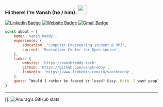 ### Hi there! I'm Vansh (he / him). <img src="https://github.com/chrisngyn/chrisngyn/blob/master/Hi.gif" width="30px">

[![Linkedin Badge](https://img.shields.io/badge/-vanshreddy-blue?style=flat&logo=Linkedin&logoColor=white&link=https://www.linkedin.com/in/vanshreddy/)](https://www.linkedin.com/in/vanshreddy/)
[![Website Badge](https://img.shields.io/badge/-vanshreddy-47CCCC?style=flat&logo=Google-Chrome&logoColor=white&link=https://vanshreddy.github.io)](https://vanshreddy.github.io)
[![Gmail Badge](https://img.shields.io/badge/-vanshreddy-c14438?style=flat&logo=Gmail&logoColor=white&link=mailto:vanshcheguri@gmail.com)](mailto:vanshcheguri@gmail.com)


```javascript
const about = {
    name: 'Vansh Reddy',
    experience: {
        education: 'Computer Engineering student @ RPI',
        current: 'Rensselaer Center for Open source',
    },
    links: {
        website: 'https://vanshreddy.tech',
        github: 'https://github.com/vanshreddy',
        linkedin: 'https://www.linkedin.com/in/vanshreddy',
    },
    quote: “Would I rather be feared or loved? Easy. Both. I want people to be afraid of how much they love me.” - Michael Scott
}
```



----------------------------------------------------------------------------------------------------


[]: ![Anurag's GitHub stats](https://github-readme-stats.vercel.app/api?username=vanshreddy&show_icons=true&theme=radical)

